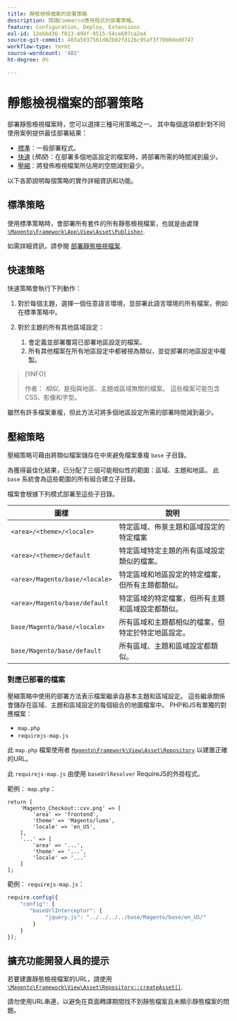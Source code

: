 ```yaml
---
title: 靜態檢視檔案的部署策略
description: 閱讀Commerce應用程式的部署策略。
feature: Configuration, Deploy, Extensions
exl-id: 12ebbd36-f813-494f-9515-54ce697ca2e4
source-git-commit: 403a5937561d82b02fd126c95af3f70b0ded0747
workflow-type: tm+mt
source-wordcount: '482'
ht-degree: 0%

---
```


# 靜態檢視檔案的部署策略

部署靜態檢視檔案時，您可以選擇三種可用策略之一。 其中每個選項都針對不同使用案例提供最佳部署結果：

- [標準](#standard-strategy)：一般部署程式。
- [快速](#quick-strategy) (_預設_)：在部署多個地區設定的檔案時，將部署所需的時間減到最少。
- [壓縮](#compact-strategy)：將發佈檢視檔案所佔用的空間減到最少。

以下各節說明每個策略的實作詳細資訊和功能。

## 標準策略

使用標準策略時，會部署所有套件的所有靜態檢視檔案，也就是由處理 [`\Magento\Framework\App\View\Asset\Publisher`](https://github.com/magento/magento2/blob/2.4/lib/internal/Magento/Framework/App/View/Asset/Publisher.php).

如需詳細資訊，請參閱 [部署靜態檢視檔案](../cli/static-view-file-deployment.md).

## 快速策略

快速策略會執行下列動作：

1. 對於每個主題，選擇一個任意語言環境，並部署此語言環境的所有檔案，例如在標準策略中。
1. 對於主題的所有其他區域設定：

   1. 會定義並部署覆寫已部署地區設定的檔案。
   1. 所有其他檔案在所有地區設定中都被視為類似，並從部署的地區設定中複製。

>[!INFO]
>
>作者： _相似_，是指與地區、主題或區域無關的檔案。 這些檔案可能包含CSS、影像和字型。

雖然有許多檔案重複，但此方法可將多個地區設定所需的部署時間減到最少。

## 壓縮策略

壓縮策略可藉由將類似檔案儲存在中來避免檔案重複 `base` 子目錄。

為獲得最佳化結果，已分配了三個可能相似性的範圍：區域、主題和地區。 此 `base` 系統會為這些範圍的所有組合建立子目錄。

檔案會根據下列模式部署至這些子目錄。

| 圖樣 | 說明 |
| ------- | ----------- |
| `<area>/<theme>/<locale>` | 特定區域、佈景主題和區域設定的特定檔案 |
| `<area>/<theme>/default` | 特定區域特定主題的所有區域設定類似的檔案。 |
| `<area>/Magento/base/<locale>` | 特定區域和地區設定的特定檔案，但所有主題都類似。 |
| `<area>/Magento/base/default` | 特定區域的特定檔案，但所有主題和區域設定都類似。 |
| `base/Magento/base/<locale>` | 所有區域和主題都相似的檔案，但特定於特定地區設定。 |
| `base/Magento/base/default` | 所有區域、主題和區域設定都類似。 |

### 對應已部署的檔案

壓縮策略中使用的部署方法表示檔案繼承自基本主題和區域設定。 這些繼承關係會儲存在區域、主題和區域設定的每個組合的地圖檔案中。 PHP和JS有單獨的對應檔案：

- `map.php`
- `requirejs-map.js`

此 `map.php` 檔案使用者 [`Magento\Framework\View\Asset\Repository`](https://github.com/magento/magento2/blob/2.4/lib/internal/Magento/Framework/View/Asset/Repository.php) 以建置正確的URL。

此 `requirejs-map.js` 由使用 `baseUrlResolver` RequireJS的外掛程式。

範例： `map.php`：

```php?start_inline=1
return [
    'Magento_Checkout::cvv.png' => [
        'area' => 'frontend',
        'theme' => 'Magento/luma',
        'locale' => 'en_US',
    ],
    '...' => [
        'area' => '...',
        'theme' => '...',
        'locale' => '...'
    ]
];
```

範例： `requirejs-map.js`：

```js
require.config({
    "config": {
       "baseUrlInterceptor": {
            "jquery.js": "../../../../base/Magento/base/en_US/"
        }
    }
});
```

## 擴充功能開發人員的提示

若要建置靜態檢視檔案的URL，請使用 [`\Magento\Framework\View\Asset\Repository::createAsset()`](https://github.com/magento/magento2/blob/2.4/lib/internal/Magento/Framework/View/Asset/Repository.php#L211-L244).

請勿使用URL串連，以避免在頁面轉譯期間找不到靜態檔案且未顯示靜態檔案的問題。
